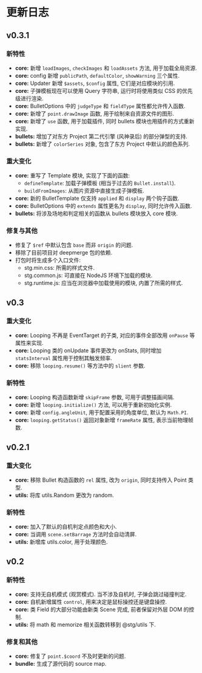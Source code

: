 # 更新日志

## v0.3.1

### 新特性

- **core:** 新增 `loadImages`, `checkImages` 和 `loadAssets` 方法, 用于加载全局资源.
- **core:** config 新增 `publicPath`, `defaultColor`, `showWarning` 三个属性.
- **core:** Updater 新增 `$assets`, `$config` 属性, 它们是对应模块的引用.
- **core:** 子弹模板现在可以使用 Query 字符串, 运行时将使用类似 CSS 的优先级进行渲染.
- **core:** BulletOptions 中的 `judgeType` 和 `fieldType` 属性都允许传入函数.
- **core:** 新增了 `point.drawImage` 函数, 用于绘制来自资源文件的图形.
- **core:** 新增了 `use` 函数, 用于加载插件, 同时 bullets 模块也用插件的方式重新实现.
- **bullets:** 增加了对东方 Project 第二代引擎 (风神录后) 的部分弹型的支持.
- **bullets:** 新增了 `colorSeries` 对象, 包含了东方 Project 中默认的颜色系列.

### 重大变化

- **core:** 重写了 Template 模块, 实现了下面的函数:
  - `defineTemplate`: 加载子弹模板 (相当于过去的 `Bullet.install`).
  - `buildFromImages`: 从图片资源中直接生成子弹模板.
- **core:** 新的 BulletTemplate 仅支持 `applied` 和 `display` 两个钩子函数.
- **core:** BulletOptions 中的 `extends` 属性更名为 `display`, 同时允许传入函数.
- **bullets:** 将涉及场地和判定相关的函数从 bullets 模块放入 core 模块.

### 修复与其他

- 修复了 `$ref` 中默认包含 `base` 而非 `origin` 的问题.
- 移除了目前项目对 deepmerge 包的依赖.
- 打包时将生成多个入口文件:
  - stg.min.css: 所需的样式文件.
  - stg.common.js: 可直接在 NodeJS 环境下加载的模块.
  - stg.runtime.js: 应当在浏览器中加载使用的模块, 内置了所需的样式.

## v0.3

### 重大变化

- **core:** Looping 不再是 EventTarget 的子类, 对应的事件全部改用 `onPause` 等属性来实现.
- **core:** Looping 类的 onUpdate 事件更改为 onStats, 同时增加 `statsInterval` 属性用于控制其触发频率.
- **core:** 移除 `looping.resume()` 等方法中的 `slient` 参数.

### 新特性

- **core:** Looping 构造函数新增 `skipFrame` 参数, 可用于调整描画间隔.
- **core:** 新增 `looping.initialize()` 方法, 可以用于重新初始化实例.
- **core:** 新增 `config.angleUnit`, 用于配置采用的角度单位, 默认为 `Math.PI`.
- **core:** `looping.getStatus()` 返回对象新增 `frameRate` 属性, 表示当前物理帧数.

## v0.2.1

### 重大变化

- **core:** 移除 Bullet 构造函数的 `rel` 属性, 改为 `origin`, 同时支持传入 Point 类型.
- **utils:** 将库 utils.Random 更改为 random.

### 新特性

- **core:** 加入了默认的自机判定点颜色和大小.
- **core:** 当调用 `scene.setBarrage` 方法时会自动清屏.
- **utils:** 新增库 utils.color, 用于处理颜色.

## v0.2

### 新特性

- **core:** 支持无自机模式 (观赏模式). 当不涉及自机时, 子弹会跳过碰撞判定.
- **core:** 自机新增属性 `control`, 用来决定是鼠标操控还是键盘操控.
- **core:** 类 Field 的大部分功能由新类 Scene 完成, 前者保留对外层 DOM 的控制.
- **utils:** 将 math 和 memorize 相关函数转移到 @stg/utils 下.

### 修复和其他

- **core:** 修复了 `point.$coord` 不及时更新的问题.
- **bundle:** 生成了源代码的 source map.

